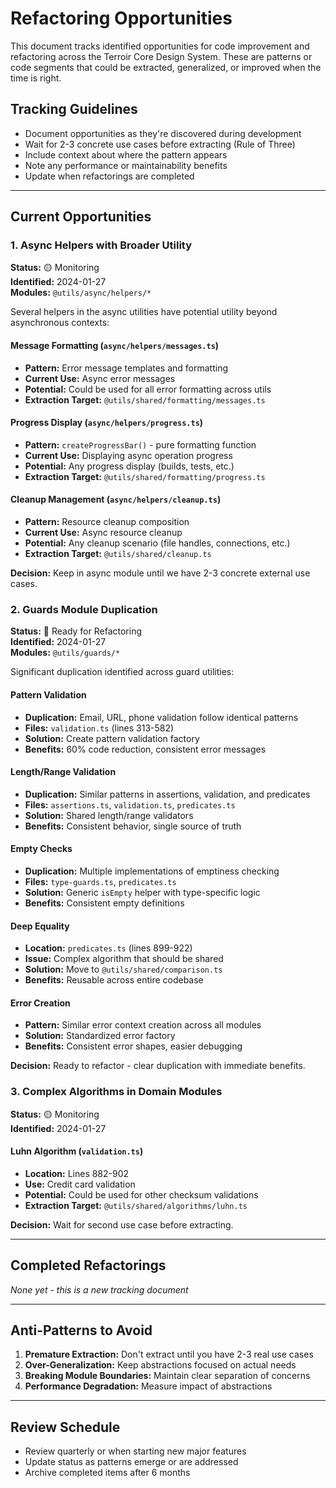 # Refactoring Opportunities

This document tracks identified opportunities for code improvement and refactoring across the Terroir Core Design System. These are patterns or code segments that could be extracted, generalized, or improved when the time is right.

## Tracking Guidelines

- Document opportunities as they're discovered during development
- Wait for 2-3 concrete use cases before extracting (Rule of Three)
- Include context about where the pattern appears
- Note any performance or maintainability benefits
- Update when refactorings are completed

---

## Current Opportunities

### 1. Async Helpers with Broader Utility

**Status:** 🟡 Monitoring  
**Identified:** 2024-01-27  
**Modules:** `@utils/async/helpers/*`

Several helpers in the async utilities have potential utility beyond asynchronous contexts:

#### Message Formatting (`async/helpers/messages.ts`)

- **Pattern:** Error message templates and formatting
- **Current Use:** Async error messages
- **Potential:** Could be used for all error formatting across utils
- **Extraction Target:** `@utils/shared/formatting/messages.ts`

#### Progress Display (`async/helpers/progress.ts`)

- **Pattern:** `createProgressBar()` - pure formatting function
- **Current Use:** Displaying async operation progress
- **Potential:** Any progress display (builds, tests, etc.)
- **Extraction Target:** `@utils/shared/formatting/progress.ts`

#### Cleanup Management (`async/helpers/cleanup.ts`)

- **Pattern:** Resource cleanup composition
- **Current Use:** Async resource cleanup
- **Potential:** Any cleanup scenario (file handles, connections, etc.)
- **Extraction Target:** `@utils/shared/cleanup.ts`

**Decision:** Keep in async module until we have 2-3 concrete external use cases.

### 2. Guards Module Duplication

**Status:** 🔴 Ready for Refactoring  
**Identified:** 2024-01-27  
**Modules:** `@utils/guards/*`

Significant duplication identified across guard utilities:

#### Pattern Validation

- **Duplication:** Email, URL, phone validation follow identical patterns
- **Files:** `validation.ts` (lines 313-582)
- **Solution:** Create pattern validation factory
- **Benefits:** 60% code reduction, consistent error messages

#### Length/Range Validation

- **Duplication:** Similar patterns in assertions, validation, and predicates
- **Files:** `assertions.ts`, `validation.ts`, `predicates.ts`
- **Solution:** Shared length/range validators
- **Benefits:** Consistent behavior, single source of truth

#### Empty Checks

- **Duplication:** Multiple implementations of emptiness checking
- **Files:** `type-guards.ts`, `predicates.ts`
- **Solution:** Generic `isEmpty` helper with type-specific logic
- **Benefits:** Consistent empty definitions

#### Deep Equality

- **Location:** `predicates.ts` (lines 899-922)
- **Issue:** Complex algorithm that should be shared
- **Solution:** Move to `@utils/shared/comparison.ts`
- **Benefits:** Reusable across entire codebase

#### Error Creation

- **Pattern:** Similar error context creation across all modules
- **Solution:** Standardized error factory
- **Benefits:** Consistent error shapes, easier debugging

**Decision:** Ready to refactor - clear duplication with immediate benefits.

### 3. Complex Algorithms in Domain Modules

**Status:** 🟡 Monitoring  
**Identified:** 2024-01-27  

#### Luhn Algorithm (`validation.ts`)

- **Location:** Lines 882-902
- **Use:** Credit card validation
- **Potential:** Could be used for other checksum validations
- **Extraction Target:** `@utils/shared/algorithms/luhn.ts`

**Decision:** Wait for second use case before extracting.

---

## Completed Refactorings

_None yet - this is a new tracking document_

---

## Anti-Patterns to Avoid

1. **Premature Extraction:** Don't extract until you have 2-3 real use cases
2. **Over-Generalization:** Keep abstractions focused on actual needs
3. **Breaking Module Boundaries:** Maintain clear separation of concerns
4. **Performance Degradation:** Measure impact of abstractions

---

## Review Schedule

- Review quarterly or when starting new major features
- Update status as patterns emerge or are addressed
- Archive completed items after 6 months
